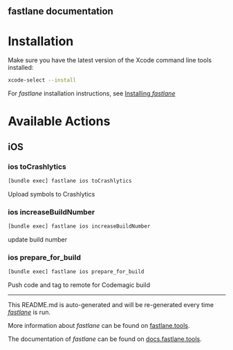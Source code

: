 fastlane documentation
----

# Installation

Make sure you have the latest version of the Xcode command line tools installed:

```sh
xcode-select --install
```

For _fastlane_ installation instructions, see [Installing _fastlane_](https://docs.fastlane.tools/#installing-fastlane)

# Available Actions

## iOS

### ios toCrashlytics

```sh
[bundle exec] fastlane ios toCrashlytics
```

Upload symbols to Crashlytics

### ios increaseBuildNumber

```sh
[bundle exec] fastlane ios increaseBuildNumber
```

update build number

### ios prepare_for_build

```sh
[bundle exec] fastlane ios prepare_for_build
```

Push code and tag to remote for Codemagic build

----

This README.md is auto-generated and will be re-generated every time [_fastlane_](https://fastlane.tools) is run.

More information about _fastlane_ can be found on [fastlane.tools](https://fastlane.tools).

The documentation of _fastlane_ can be found on [docs.fastlane.tools](https://docs.fastlane.tools).
